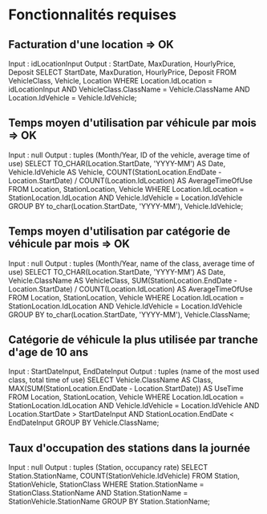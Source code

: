 Fonctionnalités requises
========================

Facturation d'une location => OK
--------------------------
Input : idLocationInput
Output : StartDate, MaxDuration, HourlyPrice, Deposit
	SELECT StartDate, MaxDuration, HourlyPrice, Deposit
	FROM VehicleClass, Vehicle, Location
	WHERE Location.IdLocation = idLocationInput
	AND VehicleClass.ClassName = Vehicle.ClassName
	AND Location.IdVehicle = Vehicle.IdVehicle;

Temps moyen d'utilisation par véhicule par mois => OK
-----------------------------------------------
Input : null
Output : tuples (Month/Year, ID of the vehicle, average time of use)
	SELECT 	TO_CHAR(Location.StartDate, 'YYYY-MM') AS Date,
			Vehicle.IdVehicle AS Vehicle,
			COUNT(StationLocation.EndDate - Location.StartDate) / COUNT(Location.IdLocation) AS AverageTimeOfUse
	FROM Location, StationLocation, Vehicle
	WHERE Location.IdLocation = StationLocation.IdLocation
	AND Vehicle.IdVehicle = Location.IdVehicle
	GROUP BY to_char(Location.StartDate, 'YYYY-MM'), Vehicle.IdVehicle;

Temps moyen d'utilisation par catégorie de véhicule par mois => OK
------------------------------------------------------------
Input : null
Output : tuples (Month/Year, name of the class, average time of use)
	SELECT 	TO_CHAR(Location.StartDate, 'YYYY-MM') AS Date,
			Vehicle.ClassName AS VehicleClass,
			SUM(StationLocation.EndDate - Location.StartDate) / COUNT(Location.IdLocation) AS AverageTimeOfUse
	FROM Location, StationLocation, Vehicle
	WHERE Location.IdLocation = StationLocation.IdLocation
	AND Vehicle.IdVehicle = Location.IdVehicle
	GROUP BY to_char(Location.StartDate, 'YYYY-MM'), Vehicle.ClassName;

Catégorie de véhicule la plus utilisée par tranche d'age de 10 ans
------------------------------------------------------------------
Input : StartDateInput, EndDateInput
Output : tuples (name of the most used class, total time of use)
	SELECT 	Vehicle.ClassName AS Class,
			MAX(SUM(StationLocation.EndDate - Location.StartDate)) AS UseTime
	FROM Location, StationLocation, Vehicle
	WHERE Location.IdLocation = StationLocation.IdLocation
	AND Vehicle.IdVehicle = Location.IdVehicle
	AND Location.StartDate > StartDateInput
	AND StationLocation.EndDate < EndDateInput
	GROUP BY Vehicle.ClassName;

Taux d'occupation des stations dans la journée
----------------------------------------------
Input : null
Output : tuples (Station, occupancy rate)
	SELECT Station.StationName, COUNT(StationVehicle.IdVehicle)
	FROM Station, StationVehicle, StationClass
	WHERE Station.StationName = StationClass.StationName
	AND Station.StationName = StationVehicle.StationName
	GROUP BY Station.StationName;

